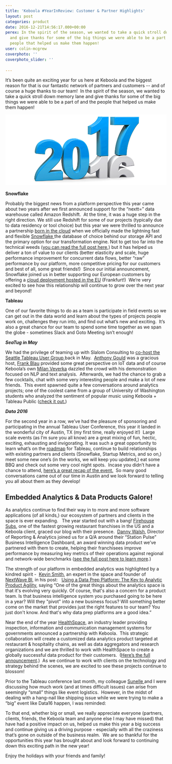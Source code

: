```yaml
---
title: 'Keboola #YearInReview: Customer & Partner Highlights'
layout: post
categories: product
date: 2016-12-21T14:56:17.000+00:00
perex: In the spirit of the season, we wanted to take a quick stroll down memory lane
  and give thanks for some of the big things we were able to be a part of and the
  people that helped us make them happen!
user: colin-mcgrew
coverphoto: ''
coverphoto_slider: ''

---
```

It’s been quite an exciting year for us here at Keboola and the biggest reason for that is our fantastic network of partners and customers -- and of course a huge thanks to our team!  In the spirit of the season, we wanted to take a quick stroll down memory lane and give thanks for some of the big things we were able to be a part of and the people that helped us make them happen!

![](/uploads/2016.jpg)

**Snowflake**

Probably the biggest news from a platform perspective this year came about two years after we first announced support for the “nextt=” data warehouse called Amazon Redshift.  At the time, it was a huge step in the right direction.  We still use Redshift for some of our projects (typically due to data residency or tool choice) but this year we were thrilled to announce a partnership [born in the cloud](https://www.linkedin.com/pulse/why-born-cloud-matters-jared-hillam?trk=prof-post) when we officially made the lightning fast and flexible [Snowflake ](https://www.snowflake.net/)the database of choice behind our storage API and the primary option for our transformation engine. Not to get too far into the technical weeds ([you can read the full post here](http://blog.keboola.com/new-dose-of-steroids-in-the-keboola-backend),) but it has helped us deliver a ton of value to our clients (better elasticity and scale, huge performance improvement for concurrent data flows, better “raw” performance by our platform, more competitive pricing for our customers and best of all, some great friends!)  Since our initial announcement, Snowflake joined us in better supporting our European customers by offering a [cloud deployment hosted in the EU](https://www.snowflake.net/news-items/demand-snowflake-powers-new-eu-data-center-deployment) (Frankfurt!)  We’re very excited to see how this relationship will continue to grow over the next year and beyond!

**Tableau**

One of our favorite things to do as a team is participate in field events so we can get out in the data world and learn about the types of projects people work on, challenges they run into, and find out what’s new and exciting.  It’s also a great chance for our team to spend some time together as we span the globe - sometimes Slack and Goto Meeting isn’t enough!

**_SeaTug in May_**

We had the privilege of teaming up with Slalom Consulting to [co-host the Seattle Tableau User Group ](http://blog.keboola.com/keboola-and-slalom-consulting-team-up-to-host-seattles-tableau-user-group)back in May.  [Anthony Gould](https://www.linkedin.com/in/anthonygould10) was a gracious host, [Frank Blau](https://www.linkedin.com/in/frank-blau-2ba9131) provided some great perspective on IoT data and of course Keboola’s own [Milan Veverka](https://ca.linkedin.com/in/milanveverka) dazzled the crowd with his demonstration focused on NLP and text analysis.  Afterwards, we had the chance to grab a few cocktails, chat with some very interesting people and make a lot of new friends.  This event spawned quite a few conversations around analytics projects; one of the coolest came from a group of University of Washington students who analyzed the sentiment of popular music using Keboola + Tableau Public ([check it out.](http://blog.keboola.com/find-the-right-music-analyzing-last-dot-fm-data-sentiment-with-keboola-plus-tableau))

**_Data 2016_**

For the second year in a row, we’ve had the pleasure of sponsoring and participating in the annual Tableau User Conference, this year it landed in the wonderful city of Austin, TX (my first time, really enjoyed it!)  Large scale events (as I’m sure you all know) are a great mixing of fun, hectic, exciting, exhausting and invigorating.  It was such a great opportunity to learn what’s on the [roadmap](http://www.tableau.com/about/blog/2016/11/tc16-vision-keynote-62104) for Tableau, continue to build relationships with existing partners and clients (Snowflake, Startup Metrics, and so on,) meet some new one’s (in the works, we will keep you updated,) eat some BBQ and check out some very cool night spots.  Incase you didn’t have a chance to attend, [here’s a great recap of the event.](http://www.jenunderwood.com/2016/11/13/tableau-conference-2016-takeaways/)  So many good conversations came out of our time in Austin and we look forward to telling you all about them as they develop!

## Embedded Analytics & Data Products Galore!

As analytics continue to find their way in to more and more software applications (of all kinds,) our ecosystem of partners and clients in the space is ever expanding.   The year started out with a bang!  [Firehouse Subs](http://www.firehousesubs.com/), one of the fastest growing restaurant franchises in the US and a Keboola client, graced our blog with their presence.  [Danny Walsh](https://www.linkedin.com/in/dwalsh79), Director of Reporting & Analytics joined us for a Q/A around their “Station Pulse” Business Intelligence Dashboard, an award winning data product we’ve partnered with them to create, helping their franchisees improve performance by measuring key metrics of their operations against regional and network-wide benchmarks ([see the full post here to learn more](http://blog.keboola.com/anatomy-of-an-award-winning-data-project-part-2-firehouse-subs-station-pulse-bi-dashboard).)

The strength of our platform in embedded analytics was highlighted by a kindred spirit -  [Kevin Smith](https://www.linkedin.com/in/kevinmichaelsmith), an expert in the space and founder of [NextWave BI](https://nextwavebi.com/), in his post:   [Using a Data Prep Platform: The Key to Analytic Product Agility](http://blog.keboola.com/using-a-data-prep-platform-the-key-to-analytic-product-agility), saying “One of the great things about the analytics space is that it's evolving very quickly. Of course, that's also a concern for a product team. Is that business intelligence system you purchased going to be here in a year? Will they "pivot" into a new business focus? Will something better come on the market that provides just the right features to our team? You just don't know. And that's why data prep platforms are a good idea.”

Near the end of the year [HealthSpace](http://web.healthspace.com/), an industry leader providing inspection, information and communication management systems for governments announced a partnership with Keboola.  This strategic collaboration will create a customized data analytics product targeted at restaurant & hospitality chains, as well as data aggregators and research organizations and we are thrilled to work with HealthSpace to create a globally successful data product for their customers.  ([Here’s the full announcement](http://www.stockhouse.com/news/press-releases/2016/10/13/healthspace-announces-strategic-data-collaboration-with-keboola).)  As we continue to work with clients on the technology and strategy behind the scenes, we are excited to see these projects continue to blossom!

Prior to the Tableau conference last month, my colleague [Sunelle ](https://ca.linkedin.com/in/sunellegpink)and I were discussing how much work (and at times difficult issues) can arise from seemingly “small” things like event logistics.  However, in the midst of dealing with a hang-nail like shipping issue while we were trying to make a “big” event like Data16 happen, I was reminded:

To that end, whether big or small, we really appreciate everyone (partners, clients, friends, the Keboola team and anyone else I may have missed) that have had a positive impact on us, helped us make this year a big success and continue giving us a driving purpose - especially with all the craziness that’s gone on outside of the business realm.  We are so thankful for the opportunities this year has brought about and look forward to continuing down this exciting path in the new year!

Enjoy the holidays with your friends and family!